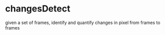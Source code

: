 # changesDetect
given a set of frames, identify and quantify changes in pixel from frames to frames
